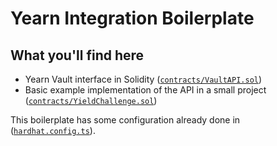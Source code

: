 # Yearn Integration Boilerplate

## What you'll find here

- Yearn Vault interface in Solidity ([`contracts/VaultAPI.sol`](contracts/VaultAPI.sol))
- Basic example implementation of the API in a small project ([`contracts/YieldChallenge.sol`](contracts/YieldChallenge.sol))

This boilerplate has some configuration already done in ([`hardhat.config.ts`](hardhat.config.ts)).
